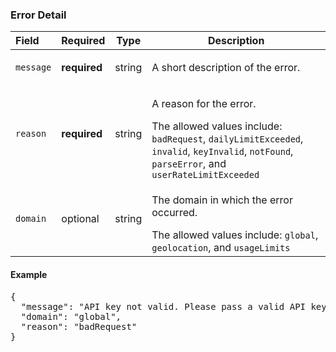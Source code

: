 <!--- This is a generated file, do not edit! -->
<!--- [START maps_http_schema_errordetail] -->
<h3 class="schema-object" id="ErrorDetail">Error Detail</h3>

| Field     | Required     | Type   | Description                                                                                                                                                                                                                                                |
| :-------- | ------------ | ------ | ---------------------------------------------------------------------------------------------------------------------------------------------------------------------------------------------------------------------------------------------------------- |
| `message` | **required** | string | <div class="nonref-property-description"><p>A short description of the error.</p></div>                                                                                                                                                                    |
| `reason`  | **required** | string | <div class="nonref-property-description"><p>A reason for the error.</p><div class="notranslate">The allowed values include: `badRequest`, `dailyLimitExceeded`, `invalid`, `keyInvalid`, `notFound`, `parseError`, and `userRateLimitExceeded`</div></div> |
| `domain`  | optional     | string | <div class="nonref-property-description"><p>The domain in which the error occurred.</p><div class="notranslate">The allowed values include: `global`, `geolocation`, and `usageLimits`</div></div>                                                         |

<h4 class="schema-object-example" id="ErrorDetail-example">Example</h4>

<pre class="notranslate lang-json prettyprint">{
  "message": "API key not valid. Please pass a valid API key.",
  "domain": "global",
  "reason": "badRequest"
}</pre>

<!--- [END maps_http_schema_errordetail] -->
